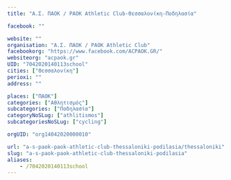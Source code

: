 ```yaml
---
title: "Α.Σ. ΠΑΟΚ / PAOK Athletic Club-Θεσσαλονίκη-Ποδηλασία"

facebook: ""

website: ""
organisation: "Α.Σ. ΠΑΟΚ / PAOK Athletic Club"
facebookorg: "https://www.facebook.com/ACPAOK.GR/"
websiteorg: "acpaok.gr"
UID: "7042020140113school"
cities: ["Θεσσαλονίκη"]
perioxi: ""
address: ""

places: ["ΠΑΟΚ"]
categories: ["Αθλητισμός"]
subcategories: ["Ποδηλασία"]
categoryNoSLug: ["athlitismos"]
subcategoriesNoSLug: ["cycling"]

orgUID: "org14042020000010"

url: "a-s-paok-paok-athletic-club-thessaloniki-podilasia/thessaloniki"
slug: "a-s-paok-paok-athletic-club-thessaloniki-podilasia"
aliases:
    - /7042020140113school
---
```





